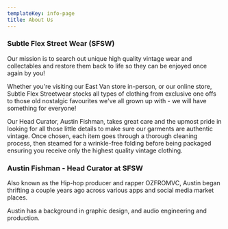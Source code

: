 ```yaml
---
templateKey: info-page
title: About Us
---
```

### Subtle Flex Street Wear (SFSW)

Our mission is to search out unique high quality vintage wear and collectables and restore them back to life so they can be enjoyed once again by you! 

Whether you're visiting our East Van store in-person, or our online store, Subtle Flex Streetwear stocks all types of clothing from exclusive one offs to those old nostalgic favourites we've all grown up with - we will have something for everyone! 

Our Head Curator, Austin Fishman, takes great care and the upmost pride in looking for all those little details to make sure our garments are authentic vintage. Once chosen, each item goes through a thorough cleaning process, then steamed for a wrinkle-free folding before being packaged ensuring you receive only the highest quality vintage clothing. 

### Austin Fishman - Head Curator at SFSW

Also known as the Hip-hop producer and rapper OZFROMVC, Austin began thrifting a couple years ago across various apps and social media market places. 

Austin has a background in graphic design, and audio engineering and production.